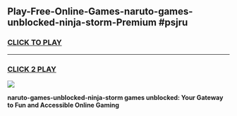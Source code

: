 
## Play-Free-Online-Games-naruto-games-unblocked-ninja-storm-Premium #psjru
<h3>
<a href="https://premium.freeplayer.one?title=naruto-games-unblocked-ninja-storm&ref=8M">CLICK TO PLAY</a></h3>
<hr>

<h3>
<a href="https://premium.freeplayer.one?title=naruto-games-unblocked-ninja-storm&ref=8M">CLICK 2 PLAY</a>
  
</h3>

<a href="https://premium.freeplayer.one?title=naruto-games-unblocked-ninja-storm&ref=8M"><img src="https://clearcache.store/games.png"></a>


**naruto-games-unblocked-ninja-storm games unblocked: Your Gateway to Fun and Accessible Online Gaming**
